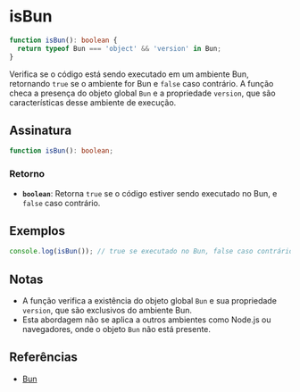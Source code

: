 # isBun

```typescript
function isBun(): boolean {
  return typeof Bun === 'object' && 'version' in Bun;
}
```

Verifica se o código está sendo executado em um ambiente Bun, retornando `true` se o ambiente for Bun e `false` caso contrário. A função checa a presença do objeto global `Bun` e a propriedade `version`, que são características desse ambiente de execução.

## Assinatura

```typescript
function isBun(): boolean;
```

### Retorno

- **`boolean`**: Retorna `true` se o código estiver sendo executado no Bun, e `false` caso contrário.

## Exemplos

```typescript
console.log(isBun()); // true se executado no Bun, false caso contrário
```

## Notas

- A função verifica a existência do objeto global `Bun` e sua propriedade `version`, que são exclusivos do ambiente Bun.
- Esta abordagem não se aplica a outros ambientes como Node.js ou navegadores, onde o objeto `Bun` não está presente.

## Referências

- [Bun](https://bun.sh)